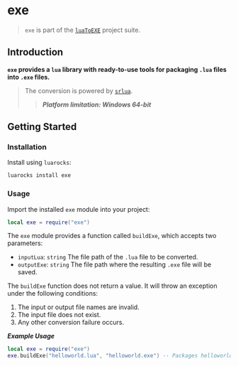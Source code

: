 # exe  

> `exe` is part of the [`luaToEXE`](https://github.com/Water-Run/luaToEXE) project suite.  

## Introduction  

**`exe` provides a `lua` library with ready-to-use tools for packaging `.lua` files into `.exe` files.**  
> The conversion is powered by [`srlua`](https://github.com/LuaDist/srlua).  
>> ***Platform limitation: Windows 64-bit***  

## Getting Started  

### Installation  

Install using `luarocks`:  

```cmd
luarocks install exe
```

### Usage  

Import the installed `exe` module into your project:  

```lua
local exe = require("exe")
```

The `exe` module provides a function called `buildExe`, which accepts two parameters:  

- `inputLua`: `string` The file path of the `.lua` file to be converted.  
- `outputExe`: `string` The file path where the resulting `.exe` file will be saved.  

The `buildExe` function does not return a value. It will throw an exception under the following conditions:  

1. The input or output file names are invalid.  
2. The input file does not exist.  
3. Any other conversion failure occurs.  

***Example Usage***  

```lua
local exe = require("exe")
exe.buildExe("helloworld.lua", "helloworld.exe") -- Packages helloworld.lua into helloworld.exe
```
